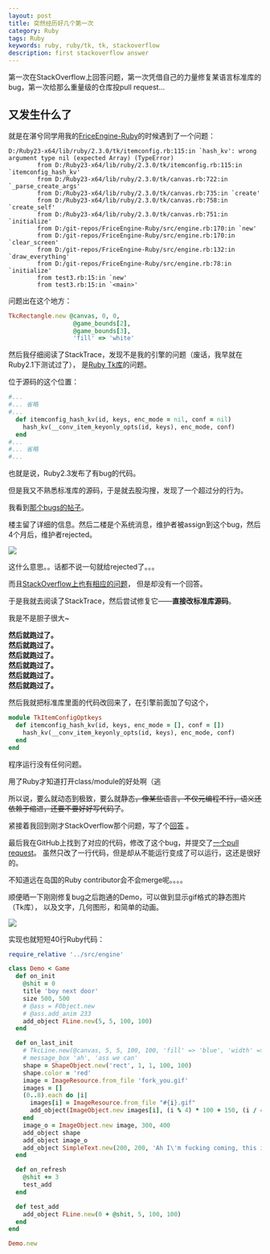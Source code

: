 ```yaml
---
layout: post  
title: 突然经历好几个第一次
category: Ruby
tags: Ruby
keywords: ruby, ruby/tk, tk, stackoverflow
description: first stackoverflow answer
---
```


第一次在StackOverflow上回答问题，第一次凭借自己的力量修复某语言标准库的bug，第一次给那么重量级的仓库投pull request...

## 又发生什么了

就是在湛兮同学用我的[FriceEngine-Ruby](https://github.com/icela/FriceEngine-Ruby)的时候遇到了一个问题：

```
D:/Ruby23-x64/lib/ruby/2.3.0/tk/itemconfig.rb:115:in `hash_kv': wrong argument type nil (expected Array) (TypeError)
        from D:/Ruby23-x64/lib/ruby/2.3.0/tk/itemconfig.rb:115:in `itemconfig_hash_kv'
        from D:/Ruby23-x64/lib/ruby/2.3.0/tk/canvas.rb:722:in `_parse_create_args'
        from D:/Ruby23-x64/lib/ruby/2.3.0/tk/canvas.rb:735:in `create'
        from D:/Ruby23-x64/lib/ruby/2.3.0/tk/canvas.rb:758:in `create_self'
        from D:/Ruby23-x64/lib/ruby/2.3.0/tk/canvas.rb:751:in `initialize'
        from D:/git-repos/FriceEngine-Ruby/src/engine.rb:170:in `new'
        from D:/git-repos/FriceEngine-Ruby/src/engine.rb:170:in `clear_screen'
        from D:/git-repos/FriceEngine-Ruby/src/engine.rb:132:in `draw_everything'
        from D:/git-repos/FriceEngine-Ruby/src/engine.rb:78:in `initialize'
        from test3.rb:15:in `new'
        from test3.rb:15:in `<main>'
```

问题出在这个地方：

```ruby
TkcRectangle.new @canvas, 0, 0,
                  @game_bounds[2],
                  @game_bounds[3],
                  'fill' => 'white'
```

然后我仔细阅读了StackTrace，发现不是我的引擎的问题（废话，我早就在Ruby2.1下测试过了），
是[Ruby Tk库](https://github.com/ruby/tk)的问题。

位于源码的这个位置：

```ruby
#...
#... 省略
#...
  def itemconfig_hash_kv(id, keys, enc_mode = nil, conf = nil)
    hash_kv(__conv_item_keyonly_opts(id, keys), enc_mode, conf)
  end
#...
#... 省略
#...
```

也就是说，Ruby2.3发布了有bug的代码。

但是我又不熟悉标准库的源码，于是就去股沟搜，发现了一个超过分的行为。

我看到[那个bugs的帖子](https://bugs.ruby-lang.org/issues/12156)。

楼主留了详细的信息。然后二楼是个系统消息，维护者被assign到这个bug，然后4个月后，维护者rejected。

![](https://coding.net/u/ice1000/p/Images/git/raw/master/blog-img/12/0.png)

这什么意思。。话都不说一句就给rejected了。。。

而且[StackOverflow上也有相应的问题](http://stackoverflow.com/questions/43011258/ruby-tks-canvas-and-shapes-are-bugging-out/)，
但是却没有一个回答。

于是我就去阅读了StackTrace，然后尝试修复它——**直接改标准库源码**。

我是不是胆子很大\~

**然后就跑过了。**<br/>
**然后就跑过了。**<br/>
**然后就跑过了。**<br/>
**然后就跑过了。**<br/>
**然后就跑过了。**<br/>
**然后就跑过了。**<br/>

然后我就把标准库里面的代码改回来了，在引擎前面加了句这个，

```ruby
module TkItemConfigOptkeys
  def itemconfig_hash_kv(id, keys, enc_mode = [], conf = [])
    hash_kv(__conv_item_keyonly_opts(id, keys), enc_mode, conf)
  end
end
```

程序运行没有任何问题。

用了Ruby才知道打开class/module的好处啊（逃

所以说，要么就动态到极致，要么就静态~~，像某些语言，不仅元编程不行，语义还依赖于缩进，还要不要好好写代码了~~。

紧接着我回到刚才StackOverflow那个问题，写了个[回答](http://stackoverflow.com/questions/43011258/ruby-tks-canvas-and-shapes-are-bugging-out/43476737#43476737)
。

最后我在GitHub上找到了对应的代码，修改了这个bug，并提交了[一个pull request](https://github.com/ruby/tk/pull/8)。
虽然只改了一行代码，但是却从不能运行变成了可以运行，这还是很好的。

不知道远在岛国的Ruby contributor会不会merge呢。。。。

顺便晒一下刚刚修复bug之后跑通的Demo，可以做到显示gif格式的静态图片（Tk库），
以及文字，几何图形，和简单的动画。

![](https://coding.net/u/ice1000/p/Images/git/raw/master/blog-img/12/1.png)

实现也就短短40行Ruby代码：

```ruby
require_relative '../src/engine'

class Demo < Game
  def on_init
    @shit = 0
    title 'boy next door'
    size 500, 500
    # @ass = FObject.new
    # @ass.add_anim 233
    add_object FLine.new(5, 5, 100, 100)
  end

  def on_last_init
    # TkcLine.new(@canvas, 5, 5, 100, 100, 'fill' => 'blue', 'width' => 2)
    # message_box 'ah', 'ass we can'
    shape = ShapeObject.new('rect', 1, 1, 100, 100)
    shape.color = 'red'
    image = ImageResource.from_file 'fork_you.gif'
    images = []
    (0..8).each do |i|
      images[i] = ImageResource.from_file "#{i}.gif"
      add_object(ImageObject.new images[i], (i % 4) * 100 + 150, (i / 4) * 100 + 150)
    end
    image_o = ImageObject.new image, 300, 400
    add_object shape
    add_object image_o
    add_object SimpleText.new(200, 200, 'Ah I\'m fucking coming, this is the demo for FriceEngine-Ruby.', 'purple')
  end

  def on_refresh
    @shit += 3
    test_add
  end

  def test_add
    add_object FLine.new(0 + @shit, 5, 100, 100)
  end
end

Demo.new
```

